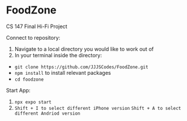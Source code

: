 # FoodZone
CS 147 Final Hi-Fi Project

Connect to repository:
1. Navigate to a local directory you would like to work out of
2. In your terminal inside the directory:
  - `git clone https://github.com/JJJSCodes/FoodZone.git`
  - `npm install` to install relevant packages
  - `cd foodzone`
 
Start App:
1. `npx expo start`
2. `Shift + I to select different iPhone version` `Shift + A to select different Andriod version`
